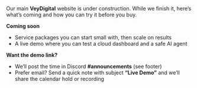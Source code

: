 <!-- Keep whatever intro text you want here. 
     No posts feed will render with layout: single. -->



Our main **VeyDigital** website is under construction. While we finish it, here’s what’s coming and how you can try it before you buy.
<!--more-->

**Coming soon**
- Service packages you can start small with, then scale on results
- A live demo where you can test a cloud dashboard and a safe AI agent

**Want the demo link?**
- We’ll post the time in Discord **#announcements** (see footer)
- Prefer email? Send a quick note with subject **“Live Demo”** and we’ll share the calendar hold or recording
